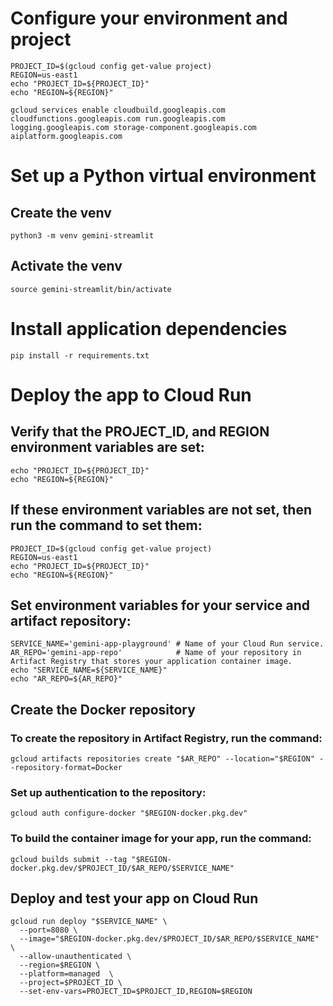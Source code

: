 # Configure your environment and project
```
PROJECT_ID=$(gcloud config get-value project)
REGION=us-east1
echo "PROJECT_ID=${PROJECT_ID}"
echo "REGION=${REGION}"
```

```
gcloud services enable cloudbuild.googleapis.com cloudfunctions.googleapis.com run.googleapis.com logging.googleapis.com storage-component.googleapis.com aiplatform.googleapis.com
```

# Set up a Python virtual environment

## Create the venv
```
python3 -m venv gemini-streamlit
```

## Activate the venv
```
source gemini-streamlit/bin/activate
```

# Install application dependencies
```
pip install -r requirements.txt
```

# Deploy the app to Cloud Run

## Verify that the PROJECT_ID, and REGION environment variables are set:
```
echo "PROJECT_ID=${PROJECT_ID}"
echo "REGION=${REGION}"
```

## If these environment variables are not set, then run the command to set them:
```
PROJECT_ID=$(gcloud config get-value project)
REGION=us-east1
echo "PROJECT_ID=${PROJECT_ID}"
echo "REGION=${REGION}"
```

## Set environment variables for your service and artifact repository:
```
SERVICE_NAME='gemini-app-playground' # Name of your Cloud Run service.
AR_REPO='gemini-app-repo'            # Name of your repository in Artifact Registry that stores your application container image.
echo "SERVICE_NAME=${SERVICE_NAME}"
echo "AR_REPO=${AR_REPO}"
```

## Create the Docker repository
### To create the repository in Artifact Registry, run the command:
```
gcloud artifacts repositories create "$AR_REPO" --location="$REGION" --repository-format=Docker
```

### Set up authentication to the repository:
```
gcloud auth configure-docker "$REGION-docker.pkg.dev"
```

### To build the container image for your app, run the command:
```
gcloud builds submit --tag "$REGION-docker.pkg.dev/$PROJECT_ID/$AR_REPO/$SERVICE_NAME"
```

## Deploy and test your app on Cloud Run
```
gcloud run deploy "$SERVICE_NAME" \
  --port=8080 \
  --image="$REGION-docker.pkg.dev/$PROJECT_ID/$AR_REPO/$SERVICE_NAME" \
  --allow-unauthenticated \
  --region=$REGION \
  --platform=managed  \
  --project=$PROJECT_ID \
  --set-env-vars=PROJECT_ID=$PROJECT_ID,REGION=$REGION
```